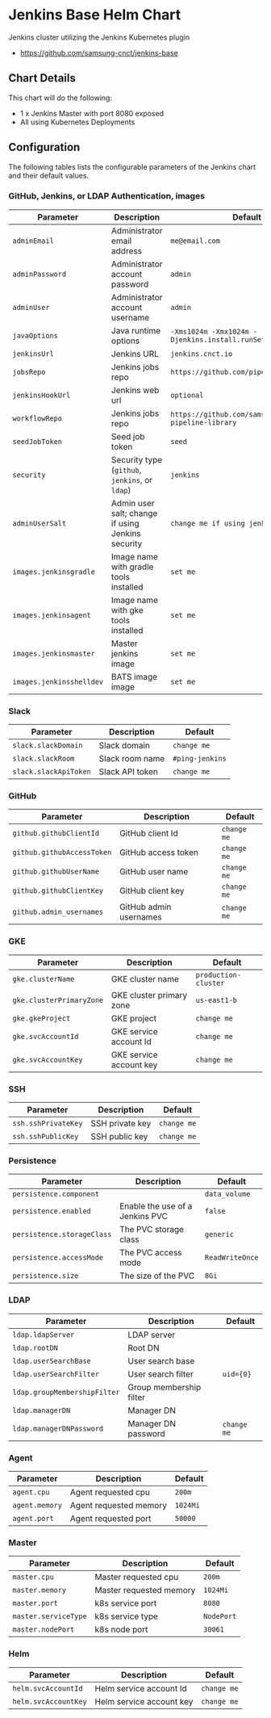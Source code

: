 # Jenkins Base Helm Chart

Jenkins cluster utilizing the Jenkins Kubernetes plugin

* https://github.com/samsung-cnct/jenkins-base

## Chart Details
This chart will do the following:

* 1 x Jenkins Master with port 8080 exposed
* All using Kubernetes Deployments

## Configuration

The following tables lists the configurable parameters of the Jenkins chart and their default values.

### GitHub, Jenkins, or LDAP Authentication, images
| Parameter | Description | Default |
| --- | --- | --- |
| `adminEmail` | Administrator email address | `me@email.com` |
| `adminPassword` | Administrator account password | `admin` |
| `adminUser` | Administrator account username | `admin` |
| `javaOptions` | Java runtime options | `-Xms1024m -Xmx1024m -Djenkins.install.runSetupWizard=false` |
| `jenkinsUrl` | Jenkins URL | `jenkins.cnct.io` |
| `jobsRepo` | Jenkins jobs repo | `https://github.com/pipeline-jobs` |
| `jenkinsHookUrl` | Jenkins web url | `optional` |
| `workflowRepo` | Jenkins jobs repo | `https://github.com/samsung-cnct/cnct-pipeline-library` |
| `seedJobToken` | Seed job token | `seed` |
| `security` | Security type (`github`, `jenkins`, or `ldap`) | `jenkins` |
| `adminUserSalt` | Admin user salt; change if using Jenkins security | `change me if using jenkins security` |
| `images.jenkinsgradle` | Image name with gradle tools installed | `set me` |
| `images.jenkinsagent` | Image name with gke tools installed | `set me` |
| `images.jenkinsmaster` | Master jenkins image | `set me` |
| `images.jenkinsshelldev` | BATS image image | `set me` |


### Slack
| Parameter | Description | Default |
| --- | --- | --- |
| `slack.slackDomain` | Slack domain | `change me` |
| `slack.slackRoom` | Slack room name | `#ping-jenkins` |
| `slack.slackApiToken` | Slack API token | `change me` |

### GitHub
| Parameter | Description | Default |
| --- | --- | --- |
| `github.githubClientId` | GitHub client Id | `change me` |
| `github.githubAccessToken` | GitHub access token | `change me` |
| `github.githubUserName` | GitHub user name | `change me` |
| `github.githubClientKey` | GitHub client key | `change me` |
| `github.admin_usernames` | GitHub admin usernames | `change me` |

### GKE
| Parameter | Description | Default |
| --- | --- | --- |
| `gke.clusterName` | GKE cluster name | `production-cluster` |
| `gke.clusterPrimaryZone` | GKE cluster primary zone | `us-east1-b` |
| `gke.gkeProject` | GKE project | `change me` |
| `gke.svcAccountId` | GKE service account Id | `change me` |
| `gke.svcAccountKey` | GKE service account key | `change me` |

### SSH
| Parameter | Description | Default |
| --- | --- | --- |
| `ssh.sshPrivateKey` | SSH private key | `change me` |
| `ssh.sshPublicKey` | SSH public key | `change me` |

### Persistence
| Parameter | Description | Default |
| --- | --- | --- |
| `persistence.component` |  | `data_volume` |
| `persistence.enabled` | Enable the use of a Jenkins PVC | `false` |
| `persistence.storageClass` | The PVC storage class | `generic` |
| `persistence.accessMode` | The PVC access mode | `ReadWriteOnce` |
| `persistence.size` | The size of the PVC | `8Gi` |

### LDAP
| Parameter | Description | Default |
| --- | --- | --- |
| `ldap.ldapServer` | LDAP server |  |
| `ldap.rootDN` | Root DN |  |
| `ldap.userSearchBase` | User search base |  |
| `ldap.userSearchFilter` | User search filter | `uid={0}` |
| `ldap.groupMembershipFilter` | Group membership filter |  |
| `ldap.managerDN` | Manager DN |  |
| `ldap.managerDNPassword` | Manager DN password | `change me` |

### Agent
| Parameter | Description | Default |
| --- | --- | --- |
| `agent.cpu` | Agent requested cpu | `200m` |
| `agent.memory` | Agent requested memory | `1024Mi` |
| `agent.port` | Agent requested port | `50000` |

### Master
| Parameter | Description | Default |
| --- | --- | --- |
| `master.cpu` | Master requested cpu | `200m` |
| `master.memory` | Master requested memory | `1024Mi` |
| `master.port` | k8s service port | `8080` |
| `master.serviceType` | k8s service type | `NodePort` |
| `master.nodePort` | k8s node port | `30061` |

### Helm
| Parameter | Description | Default |
| --- | --- | --- |
| `helm.svcAccountId` | Helm service account Id | `change me` |
| `helm.svcAccountKey` | Helm service account key | `change me` |
